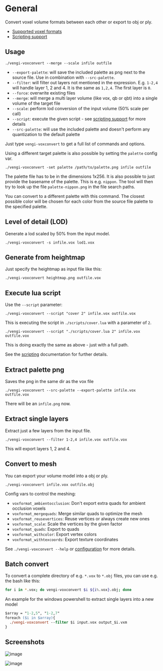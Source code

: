 # General

Convert voxel volume formats between each other or export to obj or ply.

* [Supported voxel formats](../Formats.md)
* [Scripting support](../LUAScript.md)

## Usage

`./vengi-voxconvert --merge --scale infile outfile`

* `--export-palette`: will save the included palette as png next to the source file. Use in combination with `--src-palette`.
* `--filter`: will filter out layers not mentioned in the expression. E.g. `1-2,4` will handle layer 1, 2 and 4. It is the same as `1,2,4`. The first layer is `0`.
* `--force`: overwrite existing files
* `--merge`: will merge a multi layer volume (like vox, qb or qbt) into a single volume of the target file
* `--scale`: perform lod conversion of the input volume (50% scale per call)
* `--script`: execute the given script - see [scripting support](../LUAScript.md) for more details
* `--src-palette`: will use the included palette and doesn't perform any quantization to the default palette

Just type `vengi-voxconvert` to get a full list of commands and options.

Using a different target palette is also possible by setting the `palette` config var.

`./vengi-voxconvert -set palette /path/to/palette.png infile outfile`

The palette file has to be in the dimensions 1x256. It is also possible to just provide the basename of the palette.
This is e.g. `nippon`. The tool will then try to look up the file `palette-nippon.png` in the file search paths.

You can convert to a different palette with this command. The closest possible color will be chosen for each
color from the source file palette to the specified palette.

## Level of detail (LOD)

Generate a lod scaled by 50% from the input model.

`./vengi-voxconvert -s infile.vox lod1.vox`

## Generate from heightmap

Just specify the heightmap as input file like this:

`./vengi-voxconvert heightmap.png outfile.vox`

## Execute lua script

Use the `--script` parameter:

`./vengi-voxconvert --script "cover 2" infile.vox outfile.vox`

This is executing the script in `./scripts/cover.lua` with a parameter of `2`.

`./vengi-voxconvert --script "./scripts/cover.lua 2" infile.vox outfile.vox`

This is doing exactly the same as above - just with a full path.

See the [scripting](../LUAScript.md) documentation for further details.

## Extract palette png

Saves the png in the same dir as the vox file

`./vengi-voxconvert --src-palette --export-palette infile.vox outfile.vox`

There will be an `infile.png` now.

## Extract single layers

Extract just a few layers from the input file.

`./vengi-voxconvert --filter 1-2,4 infile.vox outfile.vox`

This will export layers 1, 2 and 4.

## Convert to mesh

You can export your volume model into a obj or ply.

`./vengi-voxconvert infile.vox outfile.obj`

Config vars to control the meshing:

* `voxformat_ambientocclusion`: Don't export extra quads for ambient occlusion voxels
* `voxformat_mergequads`: Merge similar quads to optimize the mesh
* `voxformat_reusevertices`: Reuse vertices or always create new ones
* `voxformat_scale`: Scale the vertices by the given factor
* `voxformat_quads`: Export to quads
* `voxformat_withcolor`: Export vertex colors
* `voxformat_withtexcoords`: Export texture coordinates

See `./vengi-voxconvert --help` or [configuration](../Configuration.md) for more details.

## Batch convert

To convert a complete directory of e.g. `*.vox` to `*.obj` files, you can use e.g. the bash like this:

```bash
for i in *.vox; do vengi-voxconvert $i ${i%.vox}.obj; done
```

An example for the windows powershell to extract single layers into a new model

```ps
$array = "1-2,5", "1-2,7"
foreach ($i in $array){
  ./vengi-voxconvert --filter $i input.vox output_$i.vxm
}
```

## Screenshots

![image](https://raw.githubusercontent.com/wiki/mgerhardy/engine/images/voxconvert-export-to-obj.png)

![image](https://raw.githubusercontent.com/wiki/mgerhardy/engine/images/voxconvert-export-obj.png)
